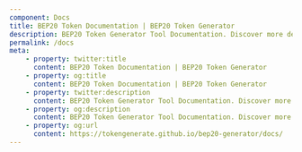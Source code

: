 ```yaml
---
component: Docs
title: BEP20 Token Documentation | BEP20 Token Generator
description: BEP20 Token Generator Tool Documentation. Discover more details about different BEP20 Token Types, ABI, source code and analysis report.
permalink: /docs
meta:
    - property: twitter:title
      content: BEP20 Token Documentation | BEP20 Token Generator
    - property: og:title
      content: BEP20 Token Documentation | BEP20 Token Generator
    - property: twitter:description
      content: BEP20 Token Generator Tool Documentation. Discover more details about different BEP20 Token Types, ABI, source code and analysis report.
    - property: og:description
      content: BEP20 Token Generator Tool Documentation. Discover more details about different BEP20 Token Types, ABI, source code and analysis report.
    - property: og:url
      content: https://tokengenerate.github.io/bep20-generator/docs/
---
```

